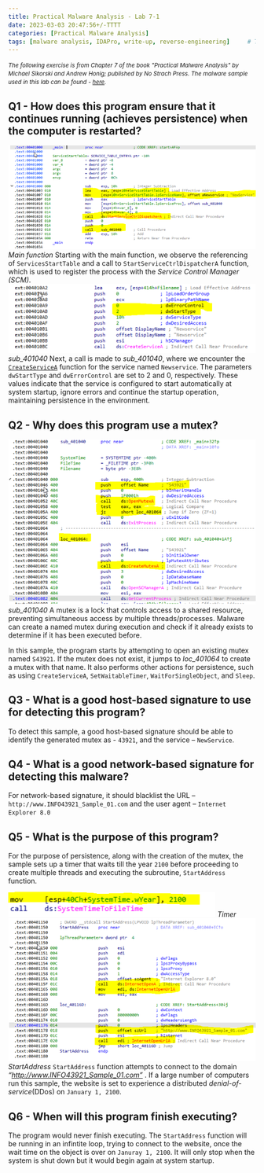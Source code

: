 ```yaml
---
title: Practical Malware Analysis - Lab 7-1
date: 2023-03-03 20:47:56+/-TTTT  
categories: [Practical Malware Analysis]
tags: [malware analysis, IDAPro, write-up, reverse-engineering]     # TAG names should always be lowercase
---
```

<span style="font-size: smaller;">*The following exercise is from Chapter 7 of the book "Practical Malware Analysis" by Michael Sikorski and Andrew Honig; published by No Strach Press. The malware sample used in this lab can be found - [here](https://github.com/mikesiko/PracticalMalwareAnalysis-Labs).*</span>

## Q1 - How does this program ensure that it continues running (achieves persistence) when the computer is restarted?

![screenshot 1](https://github.com/sanyakaushal/images/blob/main/Lab7_s1.PNG?raw=true) _Main function_
Starting with the main function, we observe the referencing of ``ServicesStartTable`` and a call to 
``StartServiceCtrlDispatcherA`` function, which is used to register the process with the *Service Control Manager (SCM)*. 
![screenshot 2](https://github.com/sanyakaushal/images/blob/main/Lab7_s2.PNG?raw=true) _sub_401040_
Next, a call is made to *sub_401040*, where we encounter the [``CreateServiceA``](https://learn.microsoft.com/en-us/windows/win32/api/winsvc/nf-winsvc-createservicea) function for the service named ``Newservice``. The parameters ``dwStartType`` and ``dwErrorControl`` are set to 2 and 0, respectively. 
These values indicate that the service is configured to start automatically at system startup, ignore errors and continue the startup operation, maintaining persistence in the environment. 

## Q2 - Why does this program use a mutex?

![screenshot 3](https://github.com/sanyakaushal/images/blob/main/Lab7_s3.PNG?raw=true) _sub_401040_
A mutex is a lock that controls access to a shared resource, preventing simultaneous access by multiple threads/processes. Malware can create a named mutex during execution and check if
it already exists to determine if it has been executed before.

In this sample, the program starts by attempting to open an existing mutex named ``S43921``. If the mutex does not exist, it jumps to *loc_401064* to create a mutex with that name. It also performs other actions for persistence, such as using ``CreateServiceA``, ``SetWaitableTimer``, ``WaitForSingleObject``, and ``Sleep``.

## Q3 - What is a good host-based signature to use for detecting this program?

To detect this sample, a good host-based signature should be able to identify the generated mutex as - ``43921``, and the service – ``NewService``.

## Q4 - What is a good network-based signature for detecting this malware? 

For network-based signature, it should blacklist the URL –
``http://www.INFO43921_Sample_01.com`` and the user agent – ``Internet Explorer 8.0``

## Q5 - What is the purpose of this program?

For the purpose of persistence, along with the creation of the mutex, the sample sets up a timer that waits till the year ``2100`` before proceeding to create multiple threads and executing the subroutine, ``StartAddress`` function. 

![screenshot 4](https://github.com/sanyakaushal/images/blob/main/Lab7_s15.PNG?raw=true) _Timer_ 
![screenshot 5](https://github.com/sanyakaushal/images/blob/main/Lab7_s5.PNG?raw=true) _StartAddress_ 
``StartAddress`` function attempts to  connect to the domain 
*“http://www.INFO43921_Sample_01.com”* . If a large number of computers run this sample, the website is set to experience a distributed *denial-of-service*(DDos) on ``January 1, 2100``. 

## Q6 - When will this program finish executing? 

The program would never finish executing. 
The ``StartAddress`` function will be running in an infintite loop, trying to connect to the website, once the wait time on the object is over on ``Januray 1, 2100``. It will only stop when the system is shut down but it would begin again at system startup.